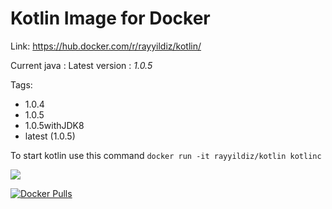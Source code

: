 Kotlin Image for Docker
===

Link: https://hub.docker.com/r/rayyildiz/kotlin/

Current java : Latest version : *1.0.5*

Tags:
* 1.0.4
* 1.0.5
* 1.0.5withJDK8
* latest (1.0.5)


To start kotlin use this command ```docker run -it rayyildiz/kotlin kotlinc``` 

[![](https://images.microbadger.com/badges/image/rayyildiz/kotlin.svg)](https://microbadger.com/images/rayyildiz/kotlin "Get your own image badge on microbadger.com")


[![Docker Pulls](https://img.shields.io/docker/pulls/rayyildiz/kotlin.svg?style=flat-square)](https://hub.docker.com/r/rayyildiz/kotlin/)

